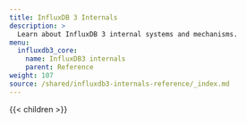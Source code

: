 ```yaml
---
title: InfluxDB 3 Internals
description: >
  Learn about InfluxDB 3 internal systems and mechanisms.
menu:
  influxdb3_core:
    name: InfluxDB3 internals
    parent: Reference
weight: 107
source: /shared/influxdb3-internals-reference/_index.md
---
```


{{< children >}}

<!--
The content for this page is at
// SOURCE /content/shared/influxdb3-internals-reference/_index.md
->